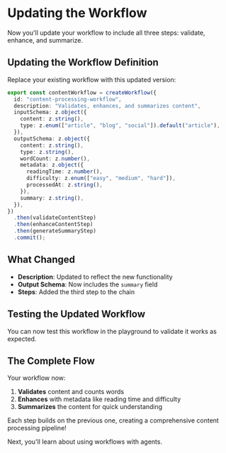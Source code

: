 # Updating the Workflow

Now you'll update your workflow to include all three steps: validate, enhance, and summarize.

## Updating the Workflow Definition

Replace your existing workflow with this updated version:

```typescript
export const contentWorkflow = createWorkflow({
  id: "content-processing-workflow",
  description: "Validates, enhances, and summarizes content",
  inputSchema: z.object({
    content: z.string(),
    type: z.enum(["article", "blog", "social"]).default("article"),
  }),
  outputSchema: z.object({
    content: z.string(),
    type: z.string(),
    wordCount: z.number(),
    metadata: z.object({
      readingTime: z.number(),
      difficulty: z.enum(["easy", "medium", "hard"]),
      processedAt: z.string(),
    }),
    summary: z.string(),
  }),
})
  .then(validateContentStep)
  .then(enhanceContentStep)
  .then(generateSummaryStep)
  .commit();
```

## What Changed

- **Description**: Updated to reflect the new functionality
- **Output Schema**: Now includes the `summary` field
- **Steps**: Added the third step to the chain

## Testing the Updated Workflow

You can now test this workflow in the playground to validate it works as expected.

## The Complete Flow

Your workflow now:

1. **Validates** content and counts words
2. **Enhances** with metadata like reading time and difficulty
3. **Summarizes** the content for quick understanding

Each step builds on the previous one, creating a comprehensive content processing pipeline!

Next, you'll learn about using workflows with agents.
